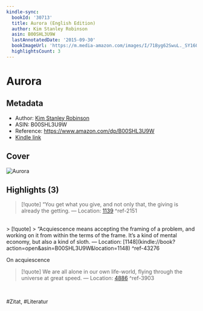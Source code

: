 ```yaml
---
kindle-sync:
  bookId: '30713'
  title: Aurora (English Edition)
  author: Kim Stanley Robinson
  asin: B00SHL3U9W
  lastAnnotatedDate: '2015-09-30'
  bookImageUrl: 'https://m.media-amazon.com/images/I/71Byg62SwuL._SY160.jpg'
  highlightsCount: 3
---
```

# Aurora
## Metadata
* Author: [Kim Stanley Robinson](<https://www.goodreads.com/search?q=Kim Stanley Robinson>)
* ASIN: B00SHL3U9W
* Reference: https://www.amazon.com/dp/B00SHL3U9W
* [Kindle link](kindle://book?action=open&asin=B00SHL3U9W)

## Cover
![Aurora](https://m.media-amazon.com/images/I/71Byg62SwuL._SY160.jpg)

## Highlights (3)

> [!quote]
> “You get what you give, and not only that, the giving is already the getting. — Location: [1139](kindle://book?action=open&asin=B00SHL3U9W&location=1139) ^ref-2151

<br>
> [!quote]
> “Acquiescence means accepting the framing of a problem, and working on it from within the terms of the frame. It’s a kind of mental economy, but also a kind of sloth. — Location: [1148](kindle://book?action=open&asin=B00SHL3U9W&location=1148) ^ref-43276

On acquiescence
<br>
> [!quote]
> We are all alone in our own life-world, flying through the universe at great speed. — Location: [4886](kindle://book?action=open&asin=B00SHL3U9W&location=4886) ^ref-3903

<br>

#Zitat, #Literatur
